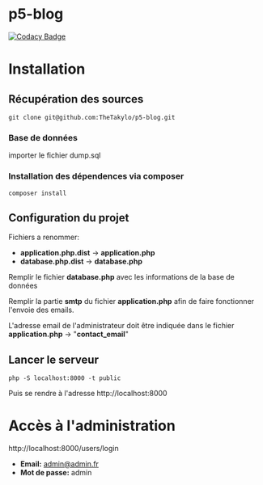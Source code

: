 # p5-blog

[![Codacy Badge](https://api.codacy.com/project/badge/Grade/df65567d899744f19d1f255cd9e13279)](https://app.codacy.com/gh/TheTakylo/p5-blog?utm_source=github.com&utm_medium=referral&utm_content=TheTakylo/p5-blog&utm_campaign=Badge_Grade_Settings)


# Installation

## Récupération des sources

```
git clone git@github.com:TheTakylo/p5-blog.git
```

### Base de données

importer le fichier dump.sql

### Installation des dépendences via composer

```
composer install
```

## Configuration du projet

Fichiers a renommer:

- **application.php.dist** -> **application.php**
- **database.php.dist** -> **database.php**

Remplir le fichier **database.php** avec les informations de la base de données

Remplir la partie **smtp** du fichier **application.php** afin de faire fonctionner l'envoie des emails.

L'adresse email de l'administrateur doit être indiquée dans le fichier **application.php** -> "**contact_email**"

## Lancer le serveur

```
php -S localhost:8000 -t public
```

Puis se rendre à l'adresse http://localhost:8000

# Accès à l'administration

http://localhost:8000/users/login

- **Email:** admin@admin.fr
- **Mot de passe:** admin
